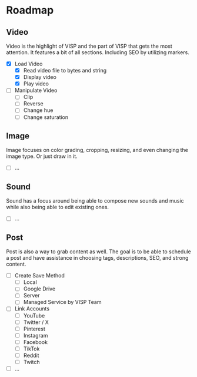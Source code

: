 # Roadmap

## Video
Video is the highlight of VISP and the part of VISP that gets the most attention. It features a bit of all sections. Including SEO by utilizing markers.

- [x] Load Video
  - [x] Read video file to bytes and string
  - [x] Display video
  - [x] Play video
- [ ] Manipulate Video
  - [ ] Clip
  - [ ] Reverse
  - [ ] Change hue
  - [ ] Change saturation

## Image

Image focuses on color grading, cropping, resizing, and even changing the image type. Or just draw in it.

- [ ] ...

## Sound

Sound has a focus around being able to compose new sounds and music while also being able to edit existing ones.

- [ ] ...

## Post

Post is also a way to grab content as well. The goal is to be able to schedule a post and have assistance in choosing tags, descriptions, SEO, and strong content.

- [ ] Create Save Method
  - [ ] Local
  - [ ] Google Drive
  - [ ] Server
  - [ ] Managed Service by VISP Team
- [ ] Link Accounts
  - [ ] YouTube
  - [ ] Twitter / X
  - [ ] Pinterest
  - [ ] Instagram
  - [ ] Facebook
  - [ ] TikTok
  - [ ] Reddit
  - [ ] Twitch
- [ ] ...